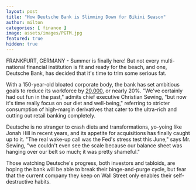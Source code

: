 ```yaml
---
layout: post
title: "How Deutsche Bank is Slimming Down for Bikini Season"
author: milton
categories: [ finance ]
image: assets/images/PGTM.jpg
featured: true
hidden: true
---
```


FRANKFURT, GERMANY - Summer is finally here! But not every multi-national financial institution is fit and ready for the beach, and one, Deutsche Bank, has decided that it's time to trim some serious fat. 

With a 150-year-old bloated corporate body, the bank has set ambitious goals to reduce its workforce by [20,000](https://www.wsj.com/articles/deutsche-bank-considers-up-to-20-000-job-cuts-11561728703), or nearly 20%. "We've certainly had out fun in the past," admits chief executive Christian Sewing, "but now it's time really focus on our diet and well-being," referring to stricter consumption of high-margin derivatives that cater to the ultra-rich and cutting out retail banking completely.

Deutsche is no stranger to crash diets and transformations, yo-yoing like Jonah Hill in recent years, and its appetite for acquisitions has finally caught up to it. "The real wake-up call was the Fed's stress test this June," says Mr. Sewing, "we couldn't even see the scale because our balance sheet was hanging over our belt so much; it was pretty shameful."

Those watching Deutsche's progress, both investors and tabloids, are hoping the bank will be able to break their binge-and-purge cycle, but fear that the current company they keep on Wall Street only enables their self-destructive habits.